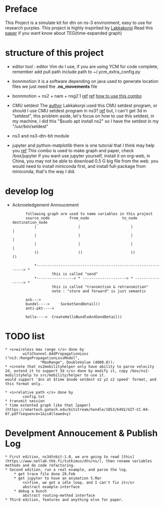 # Preface
This Project is a simulate kit for dtn on ns-3 environment, easy to use for research purples.
This project is highly inspirited by [Lakkakorpi](https://www.netlab.tkk.fi/tutkimus/dtn/ns/)
Read this [paper](https://smartech.gatech.edu/bitstream/handle/1853/6492/GIT-CC-04-07.pdf?sequence=1&isAllowed=y) if you want know about TEG(time-expanded graph)

# structure of this project

* editor tool : editor Vim do I use, if you are using YCM for code complete, remember add pull path include path to ~/.ycm_extra_config.py
* bonnmotion 
it is a software depending on java used to generate location files
we just need the **.ns_movements** file

* bonnmotion + ns2 + nam + nsg2.1
[ref](http://www.nsnam.com/2015/03/bonnmotion-mobile-scenario-generator.html) [ref](http://chandra-ns2.blogspot.com/2009/01/how-to-run-bonnmotion-for-ns-2.html)
[how to use this combo](https://www.slideshare.net/manasGaur1/bonn-motion-traffic-generation-and-nam)

* CMU setdest
The [author](https://www.netlab.tkk.fi/tutkimus/dtn/ns/) Lakkakorpi used this CMU setdest program, or should I use CMU setdest program in ns3? [ref](http://www.isi.edu/nsnam/ns/tutorial/nsscript7.html)
but, I can't get 3d in "setdest", this problem aside, let's focus on how to use this setdest, in my machine, I did this "$sudo apt install ns2"
so I have the setdest in my "/usr/bin/setdest"

* ns3 and ns3-dtn-bit module

* jupyter and python-matplotlib
there is one tutorial that I think may help you [ref](https://www.youtube.com/watch?v=HW29067qVWk&t=1568s)
This combo is used to make graph and paper, check /box/jupyter
if you want use jupyter yourself, install it on org-web, in China, you may not be able to download 0.5 G big file from the web.
you would need to install miniconda first, and install full-package from miniconda, that's the way I did.

# develop log

* Acknoeledgement Annoucement 

            following graph are used to name variables in this project
            source_node         from_node               to_node           destination_node
                |                   |                       |                   |
                |                   |                       |                   |
                |                   |                       |                   |
                ()                  ()                      ()                  ()
                
                *-------------------------------------------------------------> *
                        this is called "send"
                *-----------------> * --------------------> * ----------------> *
                        this is called "transmition & retransmition"
                        note : "store and forward" is just semantic

            ack--->
            bundel---->     SocketSendDetail()
            anti-pkt----> 

            hello---->  CreateHelloBundleAndSendDetail()

# TODO list

    * <s>wireless max range </s> done by 
            wifiChannel.AddPropagationLoss ("ns3::RangePropagationLossModel",  
                    "MaxRange", DoubleValue (4000.0));
    * <s>note that ns2mobilityhelper only have ability to parse velocity 2d, extend it to support 3d </s> done by modify it, copy /box/ns2-mobilityhelp to src/mobility/helper to use it.
    would support '$ns at $time $node setdest x2 y2 z2 speed' format, and this format only.
        
    * <s>relative path </s> done by 
            config.txt
    * transmit session
    * time extented graph like that [paper](https://smartech.gatech.edu/bitstream/handle/1853/6492/GIT-CC-04-07.pdf?sequence=1&isAllowed=y)

# Develpment Annoucement & Publish Log

    * First edition, ns3dtnbit-1.0, we are going to read [this](https://www.netlab.tkk.fi/tutkimus/dtn/ns/), then rename variables methods and do code refactoring.
    * Second edition, run a real example, and parse the log.
        * get trace file done 29.Feb
        * get jupyter to have an animation 5.Mar
            <s>fine, we got a idle loop, and I can't fix it</s>
            abstract example-interface
        * debug a bunch
            abstract routing-method interface
    * Third edition, features and anything else for paper.
